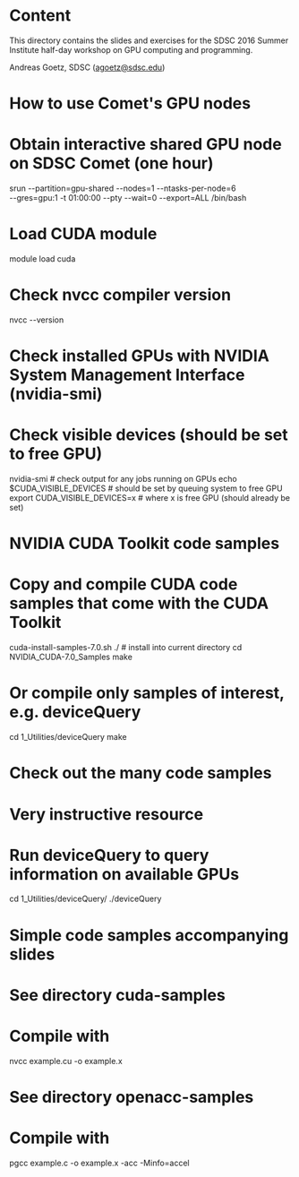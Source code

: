 Content
=======
This directory contains the slides and exercises for the SDSC 2016
Summer Institute half-day workshop on GPU computing and programming.

Andreas Goetz, SDSC (agoetz@sdsc.edu)


How to use Comet's GPU nodes
============================

# Obtain interactive shared GPU node on SDSC Comet (one hour)
srun --partition=gpu-shared --nodes=1 --ntasks-per-node=6 \
     --gres=gpu:1 -t 01:00:00 --pty --wait=0 --export=ALL /bin/bash
     
# Load CUDA module
module load cuda

# Check nvcc compiler version
nvcc --version

# Check installed GPUs with NVIDIA System Management Interface (nvidia-smi)
# Check visible devices (should be set to free GPU)
nvidia-smi  # check output for any jobs running on GPUs
echo $CUDA_VISIBLE_DEVICES  # should be set by queuing system to free GPU
export CUDA_VISIBLE_DEVICES=x  # where x is free GPU (should already be set)


NVIDIA CUDA Toolkit code samples
================================

# Copy and compile CUDA code samples that come with the CUDA Toolkit
cuda-install-samples-7.0.sh ./  # install into current directory
cd NVIDIA_CUDA-7.0_Samples
make

# Or compile only samples of interest, e.g. deviceQuery
cd 1_Utilities/deviceQuery
make

# Check out the many code samples
# Very instructive resource

# Run deviceQuery to query information on available GPUs
cd 1_Utilities/deviceQuery/
./deviceQuery


Simple code samples accompanying slides
=======================================

# See directory cuda-samples
# Compile with 
nvcc example.cu -o example.x

# See directory openacc-samples
# Compile with 
pgcc example.c -o example.x -acc -Minfo=accel


